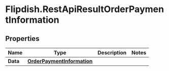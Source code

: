 # Flipdish.RestApiResultOrderPaymentInformation

## Properties

Name | Type | Description | Notes
------------ | ------------- | ------------- | -------------
**Data** | [**OrderPaymentInformation**](OrderPaymentInformation.md) |  | 


